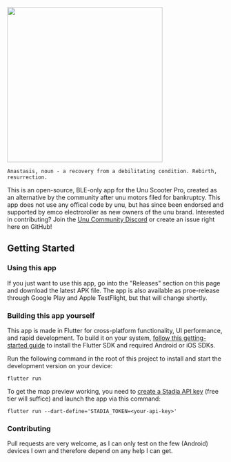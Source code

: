 <img src='images/readme_logo.png' width='360'>

```
Anastasis, noun - a recovery from a debilitating condition. Rebirth, resurrection.
```
  
This is an open-source, BLE-only app for the Unu Scooter Pro, created as an alternative by the community after unu motors filed for bankruptcy.
This app does not use any offical code by unu, but has since been endorsed and supported by emco electroroller as new owners of the unu brand. Interested in contributing? Join the [Unu Community Discord](https://discord.gg/fa63HJYaP4) or create an issue right here on GitHub!

## Getting Started

### Using this app

If you just want to use this app, go into the "Releases" section on this page and download the latest APK file. The app is also available as proe-release through Google Play and Apple TestFlight, but that will change shortly.

### Building this app yourself

This app is made in Flutter for cross-platform functionality, UI performance, and rapid development. To build it on your system, [follow this getting-started guide](https://docs.flutter.dev/get-started/install) to install the Flutter SDK and required Android or iOS SDKs.

Run the following command in the root of this project to install and start the development version on your device:

```
flutter run
```

To get the map preview working, you need to [create a Stadia API key](https://stadiamaps.com) (free tier will suffice) and launch the app via this command:

```
flutter run --dart-define='STADIA_TOKEN=<your-api-key>'
```

### Contributing

Pull requests are very welcome, as I can only test on the few (Android) devices I own and therefore depend on any help I can get.



